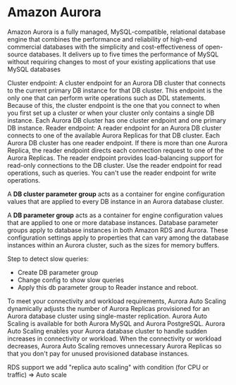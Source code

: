 # Amazon Aurora

Amazon Aurora is a fully managed, MySQL-compatible, relational database engine that combines the performance and reliability of high-end commercial databases with the simplicity and cost-effectiveness of open-source databases. It delivers up to five times the performance of MySQL without requiring changes to most of your existing applications that use MySQL databases

Cluster endpoint: A cluster endpoint for an Aurora DB cluster that connects to the current primary DB instance for that DB cluster. This endpoint is the only one that can perform write operations such as DDL statements. Because of this, the cluster endpoint is the one that you connect to when you first set up a cluster or when your cluster only contains a single DB instance.
Each Aurora DB cluster has one cluster endpoint and one primary DB instance.
Reader endpoint: A reader endpoint for an Aurora DB cluster connects to one of the available Aurora Replicas for that DB cluster. Each Aurora DB cluster has one reader endpoint. If there is more than one Aurora Replica, the reader endpoint directs each connection request to one of the Aurora Replicas.
The reader endpoint provides load-balancing support for read-only connections to the DB cluster. Use the reader endpoint for read operations, such as queries. You can't use the reader endpoint for write operations.

A **DB cluster parameter group** acts as a container for engine configuration values that are applied to every DB instance in an Aurora database cluster.

A **DB parameter group** acts as a container for engine configuration values that are applied to one or more database instances. Database parameter groups apply to database instances in both Amazon RDS and Aurora. These configuration settings apply to properties that can vary among the database instances within an Aurora cluster, such as the sizes for memory buffers.


Step to detect slow queries:
* Create DB parameter group
* Change config to show slow queries
* Apply this db parameter group to Reader instance and reboot.

To meet your connectivity and workload requirements, Aurora Auto Scaling dynamically adjusts the number of Aurora Replicas provisioned for an Aurora database cluster using single-master replication. Aurora Auto Scaling is available for both Aurora MySQL and Aurora PostgreSQL. Aurora Auto Scaling enables your Aurora database cluster to handle sudden increases in connectivity or workload. When the connectivity or workload decreases, Aurora Auto Scaling removes unnecessary Aurora Replicas so that you don't pay for unused provisioned database instances.

RDS support we add "replica auto scaling" with condition (for CPU or traffic) => Auto scale

